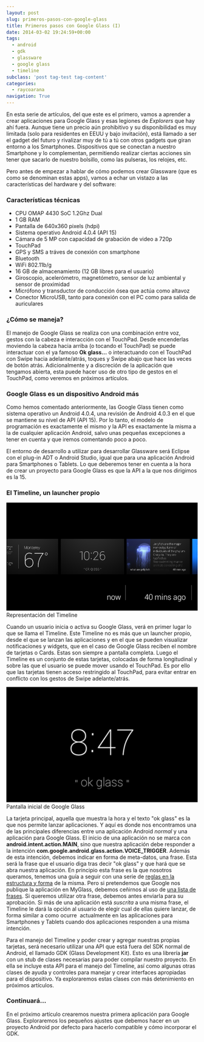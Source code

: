 ```yaml
---
layout: post
slug: primeros-pasos-con-google-glass
title: Primeros pasos con Google Glass (I)
date: 2014-03-02 19:24:59+00:00
tags:
  - android
  - gdk
  - glassware
  - google glass
  - timeline
subclass: 'post tag-test tag-content'
categories:
  - raycoarana
navigation: True
---
```


En esta serie de artículos, del que este es el primero, vamos a aprender a crear aplicaciones para Google Glass y esas legiones de _Explorers_ que hay ahí fuera. Aunque tiene un precio aún prohibitivo y su disponibilidad es muy limitada (solo para residentes en EEUU y bajo invitación), está llamado a ser el gadget del futuro y rivalizar muy de tú a tú con otros gadgets que giran entorno a los Smartphones. Dispositivos que se conectan a nuestro Smartphone y lo complementan, permitiendo realizar ciertas acciones sin tener que sacarlo de nuestro bolsillo, como las pulseras, los relojes, etc.

<!--more-->

Pero antes de empezar a hablar de cómo podemos crear Glassware (que es como se denominan estas apps), vamos a echar un vistazo a las características del hardware y del software:

### Características técnicas
	
  * CPU OMAP 4430 SoC 1.2Ghz Dual
  * 1 GB RAM	
  * Pantalla de 640x360 pixels (hdpi)
  * Sistema operativo Android 4.0.4 (API 15)
  * Cámara de 5 MP con capacidad de grabación de video a 720p
  * TouchPad
  * GPS y SMS a tráves de conexión con smartphone
  * Bluetooth
  * WiFi 802.11b/g
  * 16 GB de almacenamiento (12 GB libres para el usuario)
  * Giroscopio, acelerómetro, magnetómetro, sensor de luz ambiental y sensor de proximidad
  * Micrófono y transductor de conducción ósea que actúa como altavoz
  * Conector MicroUSB, tanto para conexión con el PC como para salida de auriculares

### ¿Cómo se maneja?

El manejo de Google Glass se realiza con una combinación entre voz, gestos con la cabeza e interacción con el TouchPad. Desde encenderlas moviendo la cabeza hacia arriba (o tocando el TouchPad) se puede interactuar con el ya famoso **Ok glass...** o interactuando con el TouchPad con Swipe hacia adelante/atrás, toques y Swipe abajo que hace las veces de botón atrás. Adicionalmente y a discreción de la aplicación que tengamos abierta, esta puede hacer uso de otro tipo de gestos en el TouchPad, como veremos en próximos artículos.

### Google Glass es un dispositivo Android más

Como hemos comentado anteriormente, las Google Glass tienen como sistema operativo un Android 4.0.4, una revisión de Android 4.0.3 en el que se mantiene su nivel de API (API 15). Por lo tanto, el modelo de programación es exactamente el mismo y la API es exactamente la misma a la de cualquier aplicación Android, salvo unas pequeñas excepciones a tener en cuenta y que iremos comentando poco a poco.

El entorno de desarrollo a utilizar para desarrollar Glassware será Eclipse con el plug-in ADT o Android Studio, igual que para una aplicación Android para Smartphones o Tablets. Lo que deberemos tener en cuenta a la hora de crear un proyecto para Google Glass es que la API a la que nos dirigimos es la 15.

### El Timeline, un launcher propio

![Representación del Timeline](/assets/images/timeline.png) Representación del Timeline

Cuando un usuario inicia o activa su Google Glass, verá en primer lugar lo que se llama el Timeline. Este Timeline no es más que un launcher propio, desde el que se lanzan las aplicaciones y en el que se pueden visualizar notificaciones y widgets, que en el caso de Google Glass reciben el nombre de tarjetas o Cards. Estas son siempre a pantalla completa. Luego el Timeline es un conjunto de estas tarjetas, colocadas de forma longitudinal y sobre las que el usuario se puede mover usando el TouchPad. Es por ello que las tarjetas tienen acceso restringido al TouchPad, para evitar entrar en conflicto con los gestos de Swipe adelante/atrás.

![Pantalla inicial de Google Glass](/assets/images/ok-glass-e1393787954995.png) Pantalla inicial de Google Glass

La tarjeta principal, aquella que muestra la hora y el texto "ok glass" es la que nos permite lanzar aplicaciones. Y aquí es donde nos encontramos una de las principales diferencias entre una aplicación Android _normal_ y una aplicación para Google Glass. El inicio de una aplicación no se marca con **android.intent.action.MAIN**, sino que nuestra aplicación debe responder a la intención **com.google.android.glass.action.VOICE_TRIGGER**. Además de esta intención, debemos indicar en forma de meta-datos, una frase. Esta será la frase que el usuario diga tras decir "ok glass" y que hará que se abra nuestra aplicación. En principio esta frase es la que nosotros queramos, tenemos una guía a seguir con una serie de [reglas en la estructura y forma](https://developers.google.com/glass/distribute/voice-checklist) de la misma. Pero si pretendemos que Google nos publique la aplicación en MyGlass, debemos ceñirnos al uso de [una lista de frases](https://developers.google.com/glass/develop/gdk/input/voice#existing_voice_commands). Si queremos utilizar otra frase, debemos antes enviarla para su aprobación. Si más de una aplicación está _suscrita_ a una misma frase, el Timeline le dará la opción al usuario de elegir cual de ellas quiere lanzar, de forma similar a como ocurre  actualmente en las aplicaciones para Smartphones y Tablets cuando dos aplicaciones responden a una misma intención.

Para el manejo del Timeline y poder crear y agregar nuestras propias tarjetas, será necesario utilizar una API que está fuera del SDK normal de Android, el llamado GDK (Glass Development Kit). Esto es una librería **jar** con un stub de clases necesarias para poder compilar nuestro proyecto. En ella se incluye esta API para el manejo del Timeline, así como algunas otras clases de ayuda y controles para manejar y crear interfaces apropiadas para el dispositivo. Ya exploraremos estas clases con más detenimiento en próximos artículos.

### Continuará...

En el próximo artículo crearemos nuestra primera aplicación para Google Glass. Exploraremos los pequeños ajustes que debemos hacer en un proyecto Android por defecto para hacerlo compatible y cómo incorporar el GDK.
